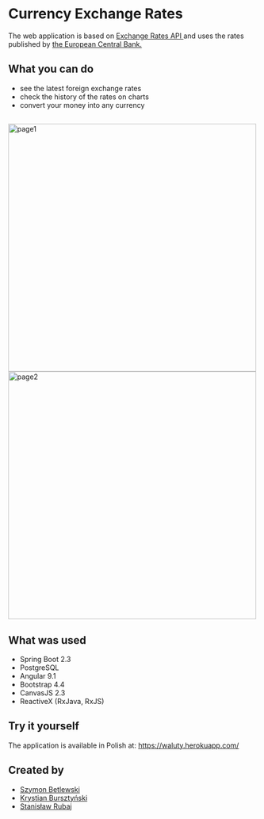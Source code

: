 # Currency Exchange Rates
The web application is based on <a href="https://exchangeratesapi.io"> Exchange Rates API </a> 
and uses the rates published by 
<a href="https://www.ecb.europa.eu/stats/policy_and_exchange_rates/euro_reference_exchange_rates/html/index.en.html"> the European Central Bank. </a>

## What you can do
- see the latest foreign exchange rates
- check the history of the rates on charts
- convert your money into any currency

##
<p>
<img src="https://i.ibb.co/sq3zznF/image1.png" alt="page1" width="500"/>
<img src="https://i.ibb.co/7YjSJgb/image2.png" alt="page2" width="500"/>
</p>

## What was used
- Spring Boot 2.3
- PostgreSQL
- Angular 9.1
- Bootstrap 4.4
- CanvasJS 2.3
- ReactiveX (RxJava, RxJS)

## Try it yourself
The application is available in Polish at: https://waluty.herokuapp.com/

## Created by
- <a href="https://github.com/betlewski"> Szymon Betlewski </a>
- <a href="https://github.com/graigord"> Krystian Bursztyński </a> 
- <a href="https://github.com/Darmisco"> Stanisław Rubaj </a> 
